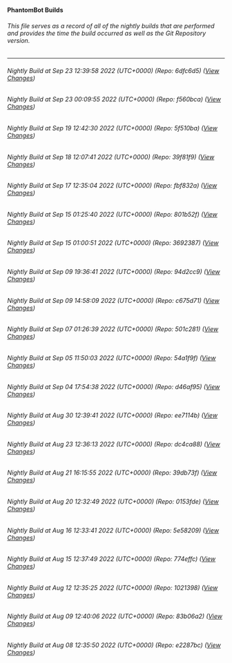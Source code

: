 **PhantomBot Builds**

###### This file serves as a record of all of the nightly builds that are performed and provides the time the build occurred as well as the Git Repository version.
-------------------------------------------------------------------------------------------------------------
###### Nightly Build at Sep 23 12:39:58 2022 (UTC+0000) (Repo: 6dfc6d5) ([View Changes](https://github.com/PhantomBot/PhantomBot/compare/f560bca...6dfc6d5))
###### Nightly Build at Sep 23 00:09:55 2022 (UTC+0000) (Repo: f560bca) ([View Changes](https://github.com/PhantomBot/PhantomBot/compare/5f510ba...f560bca))
###### Nightly Build at Sep 19 12:42:30 2022 (UTC+0000) (Repo: 5f510ba) ([View Changes](https://github.com/PhantomBot/PhantomBot/compare/39f81f9...5f510ba))
###### Nightly Build at Sep 18 12:07:41 2022 (UTC+0000) (Repo: 39f81f9) ([View Changes](https://github.com/PhantomBot/PhantomBot/compare/fbf832a...39f81f9))
###### Nightly Build at Sep 17 12:35:04 2022 (UTC+0000) (Repo: fbf832a) ([View Changes](https://github.com/PhantomBot/PhantomBot/compare/801b52f...fbf832a))
###### Nightly Build at Sep 15 01:25:40 2022 (UTC+0000) (Repo: 801b52f) ([View Changes](https://github.com/PhantomBot/PhantomBot/compare/3692387...801b52f))
###### Nightly Build at Sep 15 01:00:51 2022 (UTC+0000) (Repo: 3692387) ([View Changes](https://github.com/PhantomBot/PhantomBot/compare/94d2cc9...3692387))
###### Nightly Build at Sep 09 19:36:41 2022 (UTC+0000) (Repo: 94d2cc9) ([View Changes](https://github.com/PhantomBot/PhantomBot/compare/c675d71...94d2cc9))
###### Nightly Build at Sep 09 14:58:09 2022 (UTC+0000) (Repo: c675d71) ([View Changes](https://github.com/PhantomBot/PhantomBot/compare/501c281...c675d71))
###### Nightly Build at Sep 07 01:26:39 2022 (UTC+0000) (Repo: 501c281) ([View Changes](https://github.com/PhantomBot/PhantomBot/compare/54a1f9f...501c281))
###### Nightly Build at Sep 05 11:50:03 2022 (UTC+0000) (Repo: 54a1f9f) ([View Changes](https://github.com/PhantomBot/PhantomBot/compare/d46af95...54a1f9f))
###### Nightly Build at Sep 04 17:54:38 2022 (UTC+0000) (Repo: d46af95) ([View Changes](https://github.com/PhantomBot/PhantomBot/compare/ee7114b...d46af95))
###### Nightly Build at Aug 30 12:39:41 2022 (UTC+0000) (Repo: ee7114b) ([View Changes](https://github.com/PhantomBot/PhantomBot/compare/dc4ca88...ee7114b))
###### Nightly Build at Aug 23 12:36:13 2022 (UTC+0000) (Repo: dc4ca88) ([View Changes](https://github.com/PhantomBot/PhantomBot/compare/39db73f...dc4ca88))
###### Nightly Build at Aug 21 16:15:55 2022 (UTC+0000) (Repo: 39db73f) ([View Changes](https://github.com/PhantomBot/PhantomBot/compare/0153fde...39db73f))
###### Nightly Build at Aug 20 12:32:49 2022 (UTC+0000) (Repo: 0153fde) ([View Changes](https://github.com/PhantomBot/PhantomBot/compare/5e58209...0153fde))
###### Nightly Build at Aug 16 12:33:41 2022 (UTC+0000) (Repo: 5e58209) ([View Changes](https://github.com/PhantomBot/PhantomBot/compare/774effc...5e58209))
###### Nightly Build at Aug 15 12:37:49 2022 (UTC+0000) (Repo: 774effc) ([View Changes](https://github.com/PhantomBot/PhantomBot/compare/1021398...774effc))
###### Nightly Build at Aug 12 12:35:25 2022 (UTC+0000) (Repo: 1021398) ([View Changes](https://github.com/PhantomBot/PhantomBot/compare/83b06a2...1021398))
###### Nightly Build at Aug 09 12:40:06 2022 (UTC+0000) (Repo: 83b06a2) ([View Changes](https://github.com/PhantomBot/PhantomBot/compare/e2287bc...83b06a2))
###### Nightly Build at Aug 08 12:35:50 2022 (UTC+0000) (Repo: e2287bc) ([View Changes](https://github.com/PhantomBot/PhantomBot/compare/6502e4f...e2287bc))
